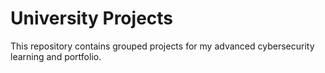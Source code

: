 # University Projects

This repository contains grouped projects for my advanced cybersecurity learning and portfolio.

